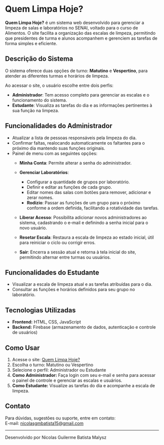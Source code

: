 # Quem Limpa Hoje?

**Quem Limpa Hoje?** é um sistema web desenvolvido para gerenciar a limpeza de salas e laboratórios no SENAI, voltado para o curso de Alimentos. O site facilita a organização das escalas de limpeza, permitindo que presidentes de turma e alunos acompanhem e gerenciem as tarefas de forma simples e eficiente.



## Descrição do Sistema

O sistema oferece duas opções de turno: **Matutino** e **Vespertino**, para atender as diferentes turmas e horários de limpeza.

Ao acessar o site, o usuário escolhe entre dois perfis:

- **Administrador**: Tem acesso completo para gerenciar as escalas e o funcionamento do sistema.  
- **Estudante**: Visualiza as tarefas do dia e as informações pertinentes à sua função na limpeza.



## Funcionalidades do Administrador

- Atualizar a lista de pessoas responsáveis pela limpeza do dia.  
- Confirmar faltas, realocando automaticamente os faltantes para o próximo dia mantendo suas funções originais.  
- Painel de menu com as seguintes opções:  
  - **Minha Conta**: Permite alterar a senha do administrador.
    
  - **Gerenciar Laboratórios**:  
    - Configurar a quantidade de grupos por laboratório.  
    - Definir e editar as funções de cada grupo.  
    - Editar nomes das salas com botões para remover, adicionar e zerar nomes.  
    - **Rodízio**: Passar as funções de um grupo para o próximo conforme a ordem definida, facilitando a rotatividade das tarefas.
        
  - **Liberar Acesso**: Possibilita adicionar novos administradores ao sistema, cadastrando o e-mail e definindo a senha inicial para o novo usuário.  
  - **Resetar Escala**: Restaura a escala de limpeza ao estado inicial, útil para reiniciar o ciclo ou corrigir erros.  
  - **Sair**: Encerra a sessão atual e retorna à tela inicial do site, permitindo alternar entre turmas ou usuários.



## Funcionalidades do Estudante

- Visualizar a escala de limpeza atual e as tarefas atribuídas para o dia.  
- Consultar as funções e horários definidos para seu grupo no laboratório.



## Tecnologias Utilizadas

- **Frontend:** HTML, CSS, JavaScript  
- **Backend:** Firebase (armazenamento de dados, autenticação e controle de usuários)



## Como Usar

1. Acesse o site: [Quem Limpa Hoje?](https://nicolasgmbatista.github.io/quem-limpa-hoje.com/)  
2. Escolha o turno: Matutino ou Vespertino  
3. Selecione o perfil: Administrador ou Estudante  
4. **Como Administrador:** Faça login com seu e-mail e senha para acessar o painel de controle e gerenciar as escalas e usuários.  
5. **Como Estudante:** Visualize as tarefas do dia e acompanhe a escala de limpeza.



## Contato

Para dúvidas, sugestões ou suporte, entre em contato:  
E-mail: nicolasgmbatista15@gmail.com

-------------------------------------------------

Desenvolvido por Nicolas Guilerme Batista Malysz

